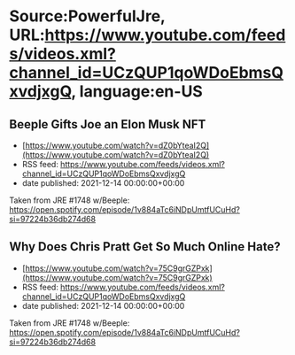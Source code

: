 # Source:PowerfulJre, URL:https://www.youtube.com/feeds/videos.xml?channel_id=UCzQUP1qoWDoEbmsQxvdjxgQ, language:en-US

## Beeple Gifts Joe an Elon Musk NFT
 - [https://www.youtube.com/watch?v=dZ0bYteaI2Q](https://www.youtube.com/watch?v=dZ0bYteaI2Q)
 - RSS feed: https://www.youtube.com/feeds/videos.xml?channel_id=UCzQUP1qoWDoEbmsQxvdjxgQ
 - date published: 2021-12-14 00:00:00+00:00

Taken from JRE #1748 w/Beeple:
https://open.spotify.com/episode/1v884aTc6iNDpUmtfUCuHd?si=97224b36db274d68

## Why Does Chris Pratt Get So Much Online Hate?
 - [https://www.youtube.com/watch?v=75C9grGZPxk](https://www.youtube.com/watch?v=75C9grGZPxk)
 - RSS feed: https://www.youtube.com/feeds/videos.xml?channel_id=UCzQUP1qoWDoEbmsQxvdjxgQ
 - date published: 2021-12-14 00:00:00+00:00

Taken from JRE #1748 w/Beeple:
https://open.spotify.com/episode/1v884aTc6iNDpUmtfUCuHd?si=97224b36db274d68

